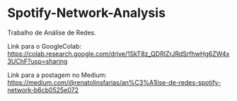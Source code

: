 # Spotify-Network-Analysis

Trabalho de Análise de Redes.

Link para o GoogleColab: https://colab.research.google.com/drive/1SkT8z_QDRIZrJRdSrfhwHg6ZW4x3UChF?usp=sharing

Link para a postagem no Medium: https://medium.com/@renatolinsfarias/an%C3%A1lise-de-redes-spotify-network-b6cb0525e072
